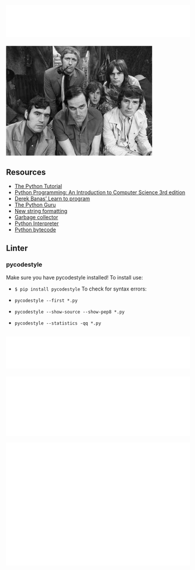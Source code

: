# ![main](files/main.svg)

![plot](./files/Flyingcircus_2.jpg)

## Resources

* [The Python Tutorial](https://intranet.alxswe.com/rltoken/Fl7kjKxXgkbmX5P0-4k4tQ)
* [Python Programming: An Introduction to Computer Science 3rd edition](https://intranet.alxswe.com/rltoken/NHlaFZoFcYtZHVMj1ncXmw)
* [Derek Banas’ Learn to program](https://intranet.alxswe.com/rltoken/RNQj-DQDjG_lOzQn_ku2eg)
* [The Python Guru](https://intranet.alxswe.com/rltoken/5U-qFDOGHyBSCLg2A37ILA)
* [New string formatting](https://intranet.alxswe.com/rltoken/SUwBgkKMH7wiedG57WcT9A)
* [Garbage collector](https://intranet.alxswe.com/rltoken/CimKF3MlfErabvZWtFxHjg)
* [Python Interpreter](https://intranet.alxswe.com/rltoken/a5z3uSkiby1Xw679cFiw1Q)
* [Python bytecode](https://intranet.alxswe.com/rltoken/oJ2v8bVCLZmAowJ7WXLzJg)

## Linter

### pycodestyle

Make sure you have pycodestyle installed!
To install use:

* ```$ pip install pycodestyle```
To check for syntax errors:

* ```pycodestyle --first *.py```
* ```pycodestyle --show-source --show-pep8 *.py```
* ```pycodestyle --statistics -qq *.py```

## ![witch](files/witch.svg)

![witches](files/witches.svg)

![greeting](files/greeting.svg)
